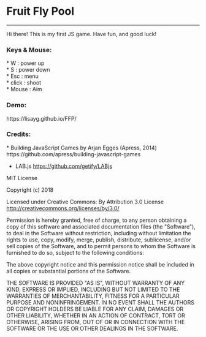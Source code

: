 <h1>Fruit Fly Pool</h1>

<hr>

Hi there! This is my first JS game. 
Have fun, and good luck!

<h3>Keys & Mouse:</h3>
* W : power up <br>
* S : power down <br>
* Esc : menu <br>
* click : shoot <br>
* Mouse : Aim <br>

<h3>Demo:</h3>
https://lisayg.github.io/FFP/

<h3>Credits:</h3>
* Building JavaScript Games by Arjan Egges (Apress, 2014)
  https://github.com/apress/building-javascript-games
  
  
* LAB.js 
  https://github.com/getify/LABjs

MIT License

Copyright (c) 2018 

Licensed under Creative Commons: By Attribution 3.0 License<br>
http://creativecommons.org/licenses/by/3.0/

Permission is hereby granted, free of charge, to any person obtaining a copy
of this software and associated documentation files (the "Software"), to deal
in the Software without restriction, including without limitation the rights
to use, copy, modify, merge, publish, distribute, sublicense, and/or sell
copies of the Software, and to permit persons to whom the Software is
furnished to do so, subject to the following conditions:

The above copyright notice and this permission notice shall be included in all
copies or substantial portions of the Software.

THE SOFTWARE IS PROVIDED "AS IS", WITHOUT WARRANTY OF ANY KIND, EXPRESS OR
IMPLIED, INCLUDING BUT NOT LIMITED TO THE WARRANTIES OF MERCHANTABILITY,
FITNESS FOR A PARTICULAR PURPOSE AND NONINFRINGEMENT. IN NO EVENT SHALL THE
AUTHORS OR COPYRIGHT HOLDERS BE LIABLE FOR ANY CLAIM, DAMAGES OR OTHER
LIABILITY, WHETHER IN AN ACTION OF CONTRACT, TORT OR OTHERWISE, ARISING FROM,
OUT OF OR IN CONNECTION WITH THE SOFTWARE OR THE USE OR OTHER DEALINGS IN THE
SOFTWARE.

